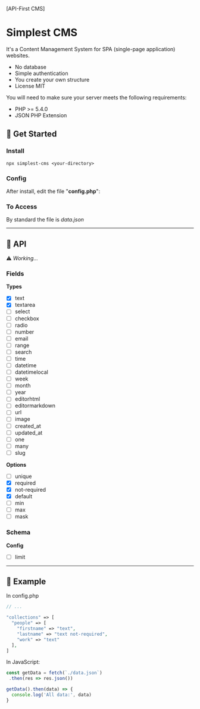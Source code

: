 [API-First CMS]

# Simplest CMS

It's a Content Management System for SPA (single-page application) websites.

- No database
- Simple authentication
- You create your own structure
- License MIT

You will need to make sure your server meets the following requirements:

- PHP >= 5.4.0
- JSON PHP Extension


## 🔹 Get Started

### Install

```
npx simplest-cms <your-directory>
```

### Config

After install, edit the file "**config.php**":

### To Access

By standard the file is *data.json*

---

## 🔹 API

⚠️ *Working...*

### Fields

**Types**

- [x] text
- [x] textarea
- [ ] select
- [ ] checkbox
- [ ] radio
- [ ] number
- [ ] email
- [ ] range
- [ ] search
- [ ] time
- [ ] datetime
- [ ] datetimelocal
- [ ] week
- [ ] month
- [ ] year
- [ ] editorhtml
- [ ] editormarkdown
- [ ] url
- [ ] image
- [ ] created_at
- [ ] updated_at
- [ ] one
- [ ] many
- [ ] slug

**Options**

- [ ] unique
- [x] required
- [x] not-required
- [x] default
- [ ] min
- [ ] max
- [ ] mask

### Schema

**Config**

- [ ] limit

---

## 🔹 Example

In config.php

```php
// ...

"collections" => [
  "people" => [
    "firstname" => "text",
    "lastname" => "text not-required",
    "work" => "text"
  ],
]
```

In JavaScript:

```js
const getData = fetch(`./data.json`)
 .then(res => res.json())

getData().then(data) => {
  console.log('All data:', data)
}
```
